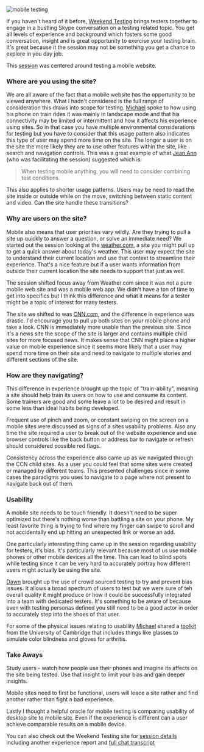 ![mobile testing](http://www.brendanconnolly.net/wp-content/uploads/2016/01/MobileTest.jpg)

If you haven't heard of it before, [Weekend Testing](http://weekendtesting.com) brings testers together to engage in a bustling Skype conversation on a testing related topic. 
You get all levels of experience and background which fosters some good conversation, insight and is great opportunity to exercise your testing brain. It's great because it the session may not be something you get a chance to explore in you day job. 

This [session](http://weekendtesting.com/?p=4220) was centered around testing a mobile website. 

### Where are you using the site?

We are all aware of the fact that a mobile website has the opportunity to be viewed anywhere. What I hadn't considered is the full range of consideration this draws into scope for testing. [Michael](http://www.mkltesthead.com) spoke to how using his phone on train rides it was mainly in landscape mode and that his connectivity may be limited or intermittent and how it affects his experience using sites. So in that case you have multiple environmental considerations for testing but you have to consider that this usage pattern also indicates this type of user may spend more time on the site. The longer a user is on the site the more likely they are to use other features within the site, like search and navigation controls. This was a great example of what [Jean Ann](https://twitter.com/JA_Harrison) (who was facilitating the session) suggested which is: 

>When testing mobile anything, you will need to consider combining test conditions.

This also applies to shorter usage patterns. Users may be need to read the site inside or outside while on the move, switching between static content and video. Can the site handle these transitions?

### Why are users on the site?

Mobile also means that user priorities vary wildly. Are they trying to pull a site up quickly to answer a question, or solve an immediate need? We started out the session looking at the [weather.com](http://www.weather.com), a site you might pull up to get a quick answer about today's weather. This user may expect the site to understand their current location and use that context to streamline their experience. That's a nice feature but if a user wants information from outside their current location the site needs to support that just as well. 

The session shifted focus away from Weather.com since it was not a pure mobile web site and was a mobile web app. We didn't have a ton of time to get into specifics but I think this difference and what it means for a tester might be a topic of interest for many testers. 

The site we shifted to was [CNN.com](http://www.cnn.com), and the difference in experience was drastic. I'd encourage you to pull up both sites on your mobile phone and take a look. CNN is immediately more usable than the previous site. Since it's a news site the scope of the site is larger and contains multiple child sites for more focused news. It makes sense that CNN might place a higher value on mobile experience since it seems more likely that a user may spend more time on their site and need to navigate to multiple stories and different sections of the site. 

### How are they navigating?

This difference in experience brought up the topic of "train-ability", meaning a site should help train its users on how to use and consume its content. Some trainers are good and some leave a lot to be desired and result in some less than ideal habits being developed. 

Frequent use of pinch and zoom, or constant swiping on the screen on a mobile sites were discussed as signs of a sites usability problems. Also any time the site required a user to break out of the website experience and use browser controls like the back button or address bar to navigate or refresh should considered possible red flags. 

Consistency across the experience also came up as we navigated through the CCN child sites. As a user you could feel that some sites were created or managed by different teams. This presented challenges since in some cases the paradigms you uses to navigate to a page where not present to navigate back out of them. 

### Usability

A mobile site needs to be touch friendly. It doesn't need to be super optimized but there's nothing worse than battling a site on your phone. My least favorite thing is trying to find where my finger can swipe to scroll and not accidentally end up hitting an unexpected link or worse an add. 

One particularly interesting thing came up in the session regarding usability for testers, it's bias. It's particularly relevant because most of us use mobile phones or other mobile devices all the time. This can lead to blind spots while testing since it can be very hard to accurately portray how different users might actually be using the site. 

[Dawn](http://confessionsofanagiletester.blogspot.com/) brought up the use of crowd sourced testing to try and prevent bias issues. It allows a broad spectrum of users to test but we were sure of teh overall quality it might produce or how it could be successfully integrated into a team with dedicated testers. It's something to be aware of because even with testing personas defined you still need to be a good actor in order to accurately step into the shoes of that user. 

For some of the physical issues relating to usability [Michael](http://www.mkltesthead.com) shared a [toolkit](http://www.inclusivedesigntoolkit.com/betterdesign2/) from the University of Cambridge that includes things like glasses to simulate color blindness and gloves for arthritis.   


### Take Aways
Study users - watch how people use their phones and imagine its affects on the site being tested. Use that insight to limit your bias and gain deeper insights. 

Mobile sites need to first be functional, users will leace a site rather and find another rather than fight a bad experience. 

Lastly I thought a helpful oracle for mobile testing is comparing usability of desktop site to mobile site. Even if the experience is different can a user achieve comparable results on a mobile device. 

You can also check out the Weekend Testing site for [session details](http://weekendtesting.com/?p=4220) including another experience report and [full chat transcript](http://weekendtesting.com/wp-content/uploads/2016/01/WTA-68-TestingMobileWebsites.pdf)

